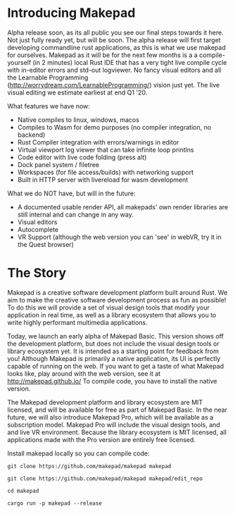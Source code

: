 # Introducing Makepad

Alpha release soon, as its all public you see our final steps towards it here. Not just fully ready yet, but will be soon.
The alpha release will first target developing commandline rust applications, as this is what we use makepad for ourselves. Makepad as it will be for the next few months is a a compile-yourself (in 2 minutes) local Rust IDE that has a very tight live compile cycle with in-editor errors and std-out logviewer. No fancy visual editors and all the Learnable Programming (http://worrydream.com/LearnableProgramming/) vision just yet. The live visual editing we estimate earliest at end Q1 '20.

What features we have now:
- Native compiles to linux, windows, macos
- Compiles to Wasm for demo purposes (no compiler integration, no backend)
- Rust Compiler integration with errors/warnings in editor
- Virtual viewport log viewer that can take infinite loop printlns
- Code editor with live code folding (press alt)
- Dock panel system / filetree
- Workspaces (for file access/builds) with networking support
- Built in HTTP server with livereload for wasm development

What we do NOT have, but will in the future:
- A documented usable render API, all makepads' own render libraries are still internal and can change in any way.
- Visual editors
- Autocomplete
- VR Support (although the web version you can 'see' in webVR, try it in the Quest browser)

# The Story

Makepad is a creative software development platform built around Rust. We aim to make the creative software development process as fun as possible! To do this we will provide a set of visual design tools that modify your application in real time, as well as a library ecosystem that allows you to write highly performant multimedia applications. 

Today, we launch an early alpha of Makepad Basic. This version shows off the development platform, but does not include the visual design tools or library ecosystem yet. It is intended as a starting point for feedback from you! Although Makepad is primarily a native application, its UI is perfectly capable of running on the web. If you want to get a taste of what Makepad looks like, play around with the web version, see it at http://makepad.github.io/ To compile code, you have to install the native version. 

The Makepad development platform and library ecosystem are MIT licensed, and will be available for free as part of Makepad Basic. In the near future, we will also introduce Makepad Pro, which will be available as a subscription model. Makepad Pro will include the visual design tools, and and live VR environment. Because the library ecosystem is MIT licensed, all applications made with the Pro version are entirely free licensed. 

Install makepad locally so you can compile code: 

```
git clone https://github.com/makepad/makepad makepad 

git clone https://github.com/makepad/makepad makepad/edit_repo 

cd makepad 

cargo run -p makepad --release 
```
